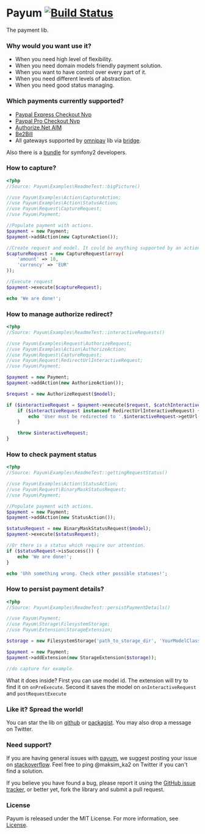 Payum [![Build Status](https://travis-ci.org/Payum/Payum.png?branch=master)](https://travis-ci.org/Payum/Payum)
=====

The payment lib. 

### Why would you want use it?

* When you need high level of flexibility.
* When you need domain models friendly payment solution.
* When you want to have control over every part of it.
* When you need different levels of abstraction.
* When you need good status managing.

### Which payments currently supported?

* [Paypal Express Checkout Nvp](https://github.com/Payum/PaypalExpressCheckoutNvp)
* [Paypal Pro Checkout Nvp](https://github.com/Payum/PaypalProCheckoutNvp)
* [Authorize.Net AIM](https://github.com/Payum/AuthorizeNetAim)
* [Be2Bill](https://github.com/Payum/Be2Bill)
* All gateways supported by [omnipay](https://github.com/adrianmacneil/omnipay) lib via [bridge](https://github.com/Payum/OmnipayBridge).

Also there is a [bundle](https://github.com/Payum/PayumBundle) for symfony2 developers.

### How to capture?

```php
<?php
//Source: Payum\Examples\ReadmeTest::bigPicture()

//use Payum\Examples\Action\CaptureAction;
//use Payum\Examples\Action\StatusAction;
//use Payum\Request\CaptureRequest;
//use Payum\Payment;

//Populate payment with actions.
$payment = new Payment;
$payment->addAction(new CaptureAction());

//Create request and model. It could be anything supported by an action.
$captureRequest = new CaptureRequest(array(
    'amount' => 10,
    'currency' => 'EUR'
));

//Execute request
$payment->execute($captureRequest);

echo 'We are done!';
```

### How to manage authorize redirect?

```php
<?php
//Source: Payum\Examples\ReadmeTest::interactiveRequests()

//use Payum\Examples\Request\AuthorizeRequest;
//use Payum\Examples\Action\AuthorizeAction;
//use Payum\Request\CaptureRequest;
//use Payum\Request\RedirectUrlInteractiveRequest;
//use Payum\Payment;

$payment = new Payment;
$payment->addAction(new AuthorizeAction());

$request = new AuthorizeRequest($model);

if ($interactiveRequest = $payment->execute($request, $catchInteractive = true)) {    
    if ($interactiveRequest instanceof RedirectUrlInteractiveRequest) {
        echo 'User must be redirected to '.$interactiveRequest->getUrl();
    }

    throw $interactiveRequest;
}
```

### How to check payment status

```php
<?php
//Source: Payum\Examples\ReadmeTest::gettingRequestStatus()

//use Payum\Examples\Action\StatusAction;
//use Payum\Request\BinaryMaskStatusRequest;
//use Payum\Payment;

//Populate payment with actions.
$payment = new Payment;
$payment->addAction(new StatusAction());

$statusRequest = new BinaryMaskStatusRequest($model);
$payment->execute($statusRequest);

//Or there is a status which require our attention.
if ($statusRequest->isSuccess()) {
    echo 'We are done!';
} 

echo 'Uhh something wrong. Check other possible statuses!';
```

### How to persist payment details?

```php
<?php
//Source: Payum\Examples\ReadmeTest::persistPaymentDetails()

//use Payum\Payment;
//use Payum\Storage\FilesystemStorage;
//use Payum\Extension\StorageExtension;

$storage = new FilesystemStorage('path_to_storage_dir', 'YourModelClass', 'idProperty');

$payment = new Payment;
$payment->addExtension(new StorageExtension($storage));

//do capture for example.
```
What it does inside? First you can use model id. The extension will try to find it on `onPreExecute`. Second it saves the model on `onInteractiveRequest` and `postRequestExecute`

### Like it? Spread the world!

You can star the lib on [github](https://github.com/Payum/Payum) or [packagist](https://packagist.org/packages/payum/payum). You may also drop a message on Twitter.  

### Need support?

If you are having general issues with [payum](https://github.com/Payum/Payum), we suggest posting your issue on [stackoverflow](http://stackoverflow.com/). Feel free to ping @maksim_ka2 on Twitter if you can't find a solution.

If you believe you have found a bug, please report it using the [GitHub issue tracker](https://github.com/Payum/Payum/issues), or better yet, fork the library and submit a pull request.

### License

Payum is released under the MIT License. For more information, see [License](LICENSE).
